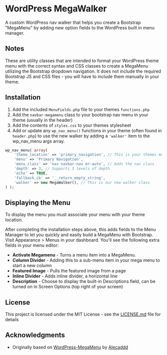 

# WordPress MegaWalker

A custom WordPress nav walker that helps you create a Bootstrap "MegaMenu" by adding new option fields to the WordPress built in menu manager.

## Notes
These are utility classes that are intended to format your WordPress theme menu with the correct syntax and CSS classes to create a MegaMenu utilizing the Bootstrap dropdown navigation. It does not include the required Bootstrap JS and CSS files - you will have to include them manually in your theme.

## Installation
1. Add the included `MenuFields.php` file to your themes `functions.php` 
2. Add the `navbar-megamenu` class to your bootstrap nav menu in your theme (usually in the header)
3. Add the contents of `styles.css` to your themes stylesheet 
4. Add or update any `wp_nav_menu()` functions in your theme (often found in `header.php`) to use the new walker by adding a `'walker'` item to the wp_nav_menu args array.

```php
wp_nav_menu( array(
    'theme_location' => 'primary_navigation', // This is your themes menu location
    'menu' => 'Primary Navigation', 
    'menu_class' => 'nav navbar-nav mr-auto', // Adds the nav class
    'depth' => 3, // Supports 3 levels of depth 
    'echo' => TRUE,
    'fallback_cb' => '__return_empty_string',
    'walker' => new MegaWalker(), // This is our new walker class
) );
```
## Displaying the Menu
To display the menu you must associate your menu with your theme location.

After completing the installation steps above, this adds fields to the Menu Manager to let you quickly and easily build a MegaMenu with Bootstrap.
Visit Appearance > Menus in your dashboard. You'll see the following extra fields in your menu editor: 
* **Activate Megamenu** - Turns a menu item into a MegaMenu. 
* **Column Divider** - Adding this to a sub-menu item in your mega menu to start a new column
* **Featured Image** - Pulls the featured image from a page
* **Inline Divider** - Adds inline divider, a horizontal line
* **Description** - Choose to display the built-in Descriptions field, can be turned on in Screen Options (top right of your screen)

## License

This project is licensed under the MIT License - see the [LICENSE.md](LICENSE.md) file for details

## Acknowledgments

* Originally based on [WordPress-MegaMenu](https://github.com/Alecaddd/WordPress-MegaMenu) by [Alecaddd](https://github.com/Alecaddd)
